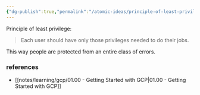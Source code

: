 ```yaml
---
{"dg-publish":true,"permalink":"/atomic-ideas/principle-of-least-privilege/","dgHomeLink":true,"dgPassFrontmatter":false,"dgShowBacklinks":true,"dgShowLocalGraph":true}
---
```


Principle of least privilege:

> Each user should have only those privileges needed to do their jobs.

This way people are protected from an entire class of errors.

### references

- [[notes/learning/gcp/01.00 - Getting Started with GCP|01.00 - Getting Started with GCP]]